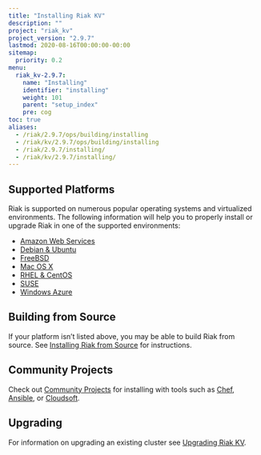 ```yaml
---
title: "Installing Riak KV"
description: ""
project: "riak_kv"
project_version: "2.9.7"
lastmod: 2020-08-16T00:00:00-00:00
sitemap:
  priority: 0.2
menu:
  riak_kv-2.9.7:
    name: "Installing"
    identifier: "installing"
    weight: 101
    parent: "setup_index"
    pre: cog
toc: true
aliases:
  - /riak/2.9.7/ops/building/installing
  - /riak/kv/2.9.7/ops/building/installing
  - /riak/2.9.7/installing/
  - /riak/kv/2.9.7/installing/
---
```


[install aws]: {{<baseurl>}}riak/kv/2.9.7/setup/installing/amazon-web-services
[install debian & ubuntu]: {{<baseurl>}}riak/kv/2.9.7/setup/installing/debian-ubuntu
[install freebsd]: {{<baseurl>}}riak/kv/2.9.7/setup/installing/freebsd
[install mac osx]: {{<baseurl>}}riak/kv/2.9.7/setup/installing/mac-osx
[install rhel & centos]: {{<baseurl>}}riak/kv/2.9.7/setup/installing/rhel-centos
[install suse]: {{<baseurl>}}riak/kv/2.9.7/setup/installing/suse
[install windows azure]: {{<baseurl>}}riak/kv/2.9.7/setup/installing/windows-azure
[install source index]: {{<baseurl>}}riak/kv/2.9.7/setup/installing/source
[community projects]: {{<baseurl>}}community/projects
[upgrade index]: {{<baseurl>}}riak/kv/2.9.7/setup/upgrading

## Supported Platforms

Riak is supported on numerous popular operating systems and virtualized
environments. The following information will help you to
properly install or upgrade Riak in one of the supported environments:

  * [Amazon Web Services][install aws]
  * [Debian & Ubuntu][install debian & ubuntu]
  * [FreeBSD][install freebsd]
  * [Mac OS X][install mac osx]
  * [RHEL & CentOS][install rhel & centos]
  * [SUSE][install suse]
  * [Windows Azure][install windows azure]

## Building from Source

If your platform isn’t listed above, you may be able to build Riak from source. See [Installing Riak from Source][install source index] for instructions.

## Community Projects

Check out [Community Projects][community projects] for installing with tools such as [Chef](https://www.chef.io/chef/), [Ansible](http://www.ansible.com/), or [Cloudsoft](http://www.cloudsoftcorp.com/).

## Upgrading

For information on upgrading an existing cluster see [Upgrading Riak KV][upgrade index].

